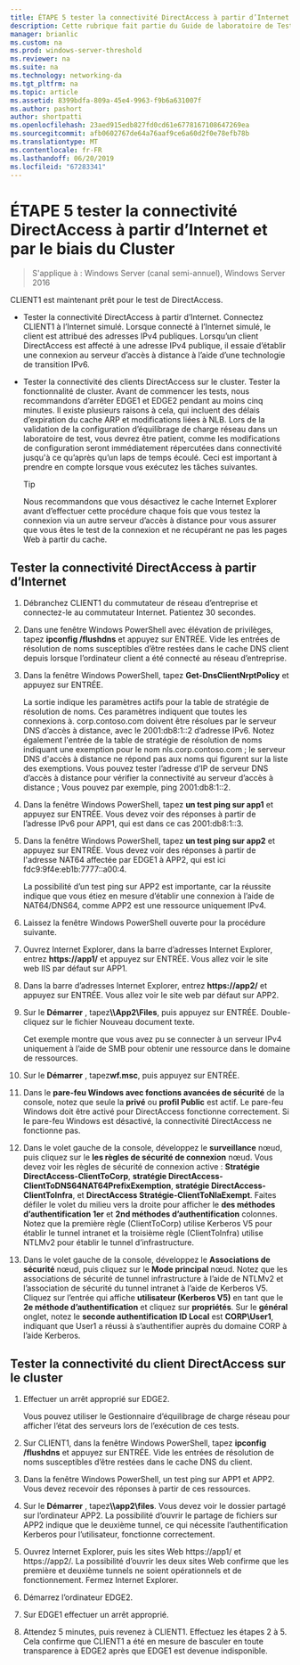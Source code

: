 ```yaml
---
title: ÉTAPE 5 tester la connectivité DirectAccess à partir d’Internet et par le biais du Cluster
description: Cette rubrique fait partie du Guide de laboratoire de Test - décrire de DirectAccess dans un Cluster avec équilibrage de charge réseau Windows pour Windows Server 2016
manager: brianlic
ms.custom: na
ms.prod: windows-server-threshold
ms.reviewer: na
ms.suite: na
ms.technology: networking-da
ms.tgt_pltfrm: na
ms.topic: article
ms.assetid: 8399bdfa-809a-45e4-9963-f9b6a631007f
ms.author: pashort
author: shortpatti
ms.openlocfilehash: 23aed915edb827fd0cd61e6778167108647269ea
ms.sourcegitcommit: afb0602767de64a76aaf9ce6a60d2f0e78efb78b
ms.translationtype: MT
ms.contentlocale: fr-FR
ms.lasthandoff: 06/20/2019
ms.locfileid: "67283341"
---
```

# <a name="step-5-test-directaccess-connectivity-from-the-internet-and-through-the-cluster"></a>ÉTAPE 5 tester la connectivité DirectAccess à partir d’Internet et par le biais du Cluster

>S'applique à : Windows Server (canal semi-annuel), Windows Server 2016

CLIENT1 est maintenant prêt pour le test de DirectAccess.  
  
- Tester la connectivité DirectAccess à partir d’Internet. Connectez CLIENT1 à l’Internet simulé. Lorsque connecté à l’Internet simulé, le client est attribué des adresses IPv4 publiques. Lorsqu’un client DirectAccess est affecté à une adresse IPv4 publique, il essaie d’établir une connexion au serveur d’accès à distance à l’aide d’une technologie de transition IPv6.  
  
- Tester la connectivité des clients DirectAccess sur le cluster. Tester la fonctionnalité de cluster. Avant de commencer les tests, nous recommandons d’arrêter EDGE1 et EDGE2 pendant au moins cinq minutes. Il existe plusieurs raisons à cela, qui incluent des délais d’expiration du cache ARP et modifications liées à NLB. Lors de la validation de la configuration d’équilibrage de charge réseau dans un laboratoire de test, vous devrez être patient, comme les modifications de configuration seront immédiatement répercutées dans connectivité jusqu'à ce qu’après qu’un laps de temps écoulé. Ceci est important à prendre en compte lorsque vous exécutez les tâches suivantes.  
  
    > [!TIP]  
    > Nous recommandons que vous désactivez le cache Internet Explorer avant d’effectuer cette procédure chaque fois que vous testez la connexion via un autre serveur d’accès à distance pour vous assurer que vous êtes le test de la connexion et ne récupérant ne pas les pages Web à partir du cache.  
  
## <a name="test-directaccess-connectivity-from-the-internet"></a>Tester la connectivité DirectAccess à partir d’Internet  
  
1. Débranchez CLIENT1 du commutateur de réseau d’entreprise et connectez-le au commutateur Internet. Patientez 30 secondes.  
  
2. Dans une fenêtre Windows PowerShell avec élévation de privilèges, tapez **ipconfig /flushdns** et appuyez sur ENTRÉE. Vide les entrées de résolution de noms susceptibles d’être restées dans le cache DNS client depuis lorsque l’ordinateur client a été connecté au réseau d’entreprise.  
  
3. Dans la fenêtre Windows PowerShell, tapez **Get-DnsClientNrptPolicy** et appuyez sur ENTRÉE.  
  
   La sortie indique les paramètres actifs pour la table de stratégie de résolution de noms. Ces paramètres indiquent que toutes les connexions à. corp.contoso.com doivent être résolues par le serveur DNS d’accès à distance, avec le 2001:db8:1::2 d’adresse IPv6. Notez également l'entrée de la table de stratégie de résolution de noms indiquant une exemption pour le nom nls.corp.contoso.com ; le serveur DNS d'accès à distance ne répond pas aux noms qui figurent sur la liste des exemptions. Vous pouvez tester l’adresse d’IP de serveur DNS d’accès à distance pour vérifier la connectivité au serveur d’accès à distance ; Vous pouvez par exemple, ping 2001:db8:1::2.  
  
4. Dans la fenêtre Windows PowerShell, tapez **un test ping sur app1** et appuyez sur ENTRÉE. Vous devez voir des réponses à partir de l’adresse IPv6 pour APP1, qui est dans ce cas 2001:db8:1::3.  
  
5. Dans la fenêtre Windows PowerShell, tapez **un test ping sur app2** et appuyez sur ENTRÉE. Vous devez voir des réponses à partir de l'adresse NAT64 affectée par EDGE1 à APP2, qui est ici fdc9:9f4e:eb1b:7777::a00:4.  
  
   La possibilité d’un test ping sur APP2 est importante, car la réussite indique que vous étiez en mesure d’établir une connexion à l’aide de NAT64/DNS64, comme APP2 est une ressource uniquement IPv4.  
  
6. Laissez la fenêtre Windows PowerShell ouverte pour la procédure suivante.  
  
7. Ouvrez Internet Explorer, dans la barre d’adresses Internet Explorer, entrez **https://app1/** et appuyez sur ENTRÉE. Vous allez voir le site web IIS par défaut sur APP1.  
  
8. Dans la barre d’adresses Internet Explorer, entrez **https://app2/** et appuyez sur ENTRÉE. Vous allez voir le site web par défaut sur APP2.  
  
9. Sur le **Démarrer** , tapez<strong>\\\App2\Files</strong>, puis appuyez sur ENTRÉE. Double-cliquez sur le fichier Nouveau document texte.  
  
    Cet exemple montre que vous avez pu se connecter à un serveur IPv4 uniquement à l’aide de SMB pour obtenir une ressource dans le domaine de ressources.  
  
10. Sur le **Démarrer** , tapez**wf.msc**, puis appuyez sur ENTRÉE.  
  
11. Dans le **pare-feu Windows avec fonctions avancées de sécurité** de la console, notez que seule la **privé** ou **profil Public** est actif. Le pare-feu Windows doit être activé pour DirectAccess fonctionne correctement. Si le pare-feu Windows est désactivé, la connectivité DirectAccess ne fonctionne pas.  
  
12. Dans le volet gauche de la console, développez le **surveillance** nœud, puis cliquez sur le **les règles de sécurité de connexion** nœud. Vous devez voir les règles de sécurité de connexion active : **Stratégie DirectAccess-ClientToCorp**, **stratégie DirectAccess-ClientToDNS64NAT64PrefixExemption**, **stratégie DirectAccess-ClientToInfra**, et **DirectAccess Stratégie-ClientToNlaExempt**. Faites défiler le volet du milieu vers la droite pour afficher le **des méthodes d’authentification 1er** et **2nd méthodes d’authentification** colonnes. Notez que la première règle (ClientToCorp) utilise Kerberos V5 pour établir le tunnel intranet et la troisième règle (ClientToInfra) utilise NTLMv2 pour établir le tunnel d’infrastructure.  
  
13. Dans le volet gauche de la console, développez le **Associations de sécurité** nœud, puis cliquez sur le **Mode principal** nœud. Notez que les associations de sécurité de tunnel infrastructure à l’aide de NTLMv2 et l’association de sécurité du tunnel intranet à l’aide de Kerberos V5. Cliquez sur l’entrée qui affiche **utilisateur (Kerberos V5)** en tant que le **2e méthode d’authentification** et cliquez sur **propriétés**. Sur le **général** onglet, notez le **seconde authentification ID Local** est **CORP\User1**, indiquant que User1 a réussi à s’authentifier auprès du domaine CORP à l’aide Kerberos.  
  
## <a name="test-directaccess-client-connectivity-through-the-cluster"></a>Tester la connectivité du client DirectAccess sur le cluster  
  
1. Effectuer un arrêt approprié sur EDGE2.  
  
   Vous pouvez utiliser le Gestionnaire d’équilibrage de charge réseau pour afficher l’état des serveurs lors de l’exécution de ces tests.  
  
2. Sur CLIENT1, dans la fenêtre Windows PowerShell, tapez **ipconfig /flushdns** et appuyez sur ENTRÉE. Vide les entrées de résolution de noms susceptibles d’être restées dans le cache DNS du client.  
  
3. Dans la fenêtre Windows PowerShell, un test ping sur APP1 et APP2. Vous devez recevoir des réponses à partir de ces ressources.  
  
4. Sur le **Démarrer** , tapez<strong>\\\app2\files</strong>. Vous devez voir le dossier partagé sur l’ordinateur APP2. La possibilité d’ouvrir le partage de fichiers sur APP2 indique que le deuxième tunnel, ce qui nécessite l’authentification Kerberos pour l’utilisateur, fonctionne correctement.  
  
5. Ouvrez Internet Explorer, puis les sites Web https://app1/ et https://app2/. La possibilité d’ouvrir les deux sites Web confirme que les première et deuxième tunnels ne soient opérationnels et de fonctionnement. Fermez Internet Explorer.  
  
6. Démarrez l’ordinateur EDGE2.  
  
7. Sur EDGE1 effectuer un arrêt approprié.  
  
8. Attendez 5 minutes, puis revenez à CLIENT1. Effectuez les étapes 2 à 5. Cela confirme que CLIENT1 a été en mesure de basculer en toute transparence à EDGE2 après que EDGE1 est devenue indisponible.
